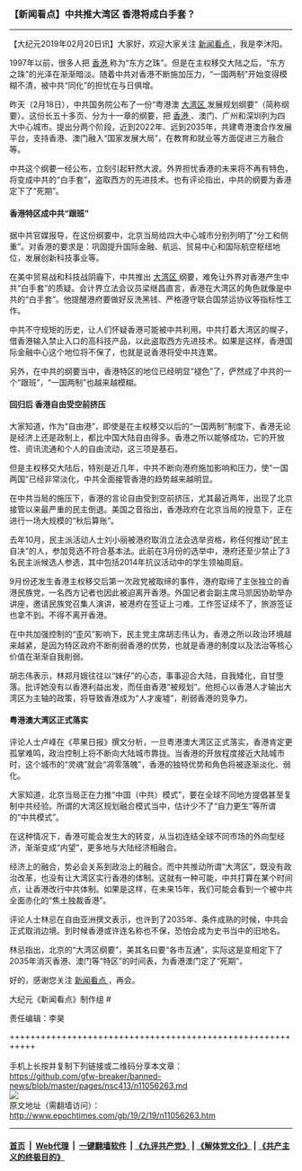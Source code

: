 ### 【新闻看点】中共推大湾区 香港将成白手套？
------------------------

<p>
 【大纪元2019年02月20日讯】大家好，欢迎大家关注
 <a href="http://www.epochtimes.com/gb/tag/%E6%96%B0%E9%97%BB%E7%9C%8B%E7%82%B9.html">
  新闻看点
 </a>
 ，我是李沐阳。
</p>
<p>
 1997年以前，很多人把
 <a href="http://www.epochtimes.com/gb/tag/%E9%A6%99%E6%B8%AF.html">
  香港
 </a>
 称为“东方之珠”。但是在主权移交大陆之后，“东方之珠”的光泽在渐渐暗淡。随着中共对香港不断施加压力，“一国两制”开始变得模糊不清，被中共“同化”的担忧在与日俱增。
</p>
<p>
 昨天（2月18日），中共国务院公布了一份“粤港澳
 <a href="http://www.epochtimes.com/gb/tag/%E5%A4%A7%E6%B9%BE%E5%8C%BA.html">
  大湾区
 </a>
 发展规划纲要”（简称纲要）。这份长五十多页、分为十一章的纲要，把
 <a href="http://www.epochtimes.com/gb/tag/%E9%A6%99%E6%B8%AF.html">
  香港
 </a>
 、澳门、广州和深圳列为四大中心城市。提出分两个阶段，近到2022年、远到2035年，共建粤港澳合作发展平台，支持香港、澳门融入“国家发展大局”，在教育和就业等方面促进三方融合等。
</p>
<p>
 中共这个纲要一经公布，立刻引起轩然大波。外界担忧香港的未来将不再有特色，将变成中共的“白手套”，盗取西方的先进技术。也有评论指出，中共的纲要为香港定下了“死期”。
</p>
<h4>
 香港特区成中共“跟班”
</h4>
<p>
 据中共官媒报导，在这份纲要中，北京当局给四大中心城市分别列明了“分工和侧重”。对香港的要求是：巩固提升国际金融、航运、贸易中心和国际航空枢纽地位，发展创新科技事业等。
</p>
<p>
 在美中贸易战和科技战阴霾下，中共推出
 <a href="http://www.epochtimes.com/gb/tag/%E5%A4%A7%E6%B9%BE%E5%8C%BA.html">
  大湾区
 </a>
 纲要，难免让外界对香港产生中共“白手套”的质疑。会计界立法会议员梁继昌直言，香港在大湾区的角色就像是中共的“白手套”。他提醒港府要做好反洗黑钱、严格遵守联合国禁运协议等指标性工作。
</p>
<p>
 中共不守规矩的历史，让人们怀疑香港可能被中共利用。中共打着大湾区的幌子，借香港输入禁止入口的高科技产品，以此盗取西方先进技术。如果是这样，香港国际金融中心这个地位将不保了，也就是说香港将受中共连累。
</p>
<p>
 另外，在中共的纲要当中，香港特区的地位已经明显“褪色”了，俨然成了中共的一个“跟班”，“一国两制”也越来越模糊。
</p>
<h4>
 回归后 香港自由受空前挤压
</h4>
<p>
 大家知道，作为“自由港”，即使是在主权移交以后的“一国两制”制度下，香港无论是经济上还是政制上，都比中国大陆自由得多。香港之所以能够成功，它的开放性、资讯流通和个人的自由流动，这三项是基石。
</p>
<p>
 但是主权移交大陆后，特别是近几年，中共不断向港府施加影响和压力，使“一国两国”已经非常淡化，中共全面接管香港的趋势越来越明显。
</p>
<p>
 在中共当局的施压下，香港的言论自由受到空前挤压，尤其最近两年，出现了北京接管以来最严重的民主倒退。美国之音指出，香港政府在北京当局的授意下，正在进行一场大规模的“秋后算账”。
</p>
<p>
 去年10月，民主派活动人士刘小丽被港府取消立法会选举资格，称任何推动“民主自决”的人，参加竞选不符合基本法。此前在3月份的选举中，港府还至少禁止了3名民主派候选人参选，其中包括2014年抗议活动中的学生领袖周庭。
</p>
<p>
 9月份还发生香港主权移交后第一次政党被取缔的事件，港府取缔了主张独立的香港民族党，一名西方记者也因此被迫离开香港。外国记者会副主席马凯因协助举办讲座，邀请民族党召集人演讲，被港府在签证上刁难。工作签证续不了，旅游签证也拿不到。不得不离开香港。
</p>
<p>
 在中共加强控制的“歪风”影响下，民主党主席胡志伟认为，香港之所以政治环境越来越紧，是因为特区政府不断削弱香港的优势，也就是香港的制度以及法治等核心价值在渐渐自我削弱。
</p>
<p>
 胡志伟表示，林郑月娥往往以“妹仔”的心态，事事迎合大陆，自我矮化，自甘堕落。批评她没有以香港利益出发，而任由香港“被规划”。他担心以香港人才输出大湾区为主轴的政策，将导致香港成为“人才废墟”，削弱香港的竞争力。
</p>
<h4>
 粤港澳大湾区正式落实
</h4>
<p>
 评论人士卢峰在《苹果日报》撰文分析，一旦粤港澳大湾区正式落实，香港肯定更孤掌难鸣，政治控制上将不断向大陆城市靠拢。当香港的开放程度接近大陆城市时，这个城市的“灵魂”就会“凋零落魄”，香港的独特优势和角色将被逐渐淡化、弱化。
</p>
<p>
 大家知道，北京当局正在力推“中国（中共）模式”，要在全球不同地方提倡甚至复制中共经验。所谓的大湾区规划融合模式当中，估计少不了“自力更生”等所谓的“中共模式”。
</p>
<p>
 在这种情况下，香港可能会发生大的转变，从当初连结全球不同市场的外向型经济，渐渐变成“内望”，更多地与大陆经济相融合。
</p>
<p>
 经济上的融合，势必会关系到政治上的融合。而中共推动所谓“大湾区”，既没有政治改革，也没有让大湾区实行香港的体制。这就有一种可能，中共打算在某个时间点，让香港改行中共体制。如果是这样，在未来15年，我们可能会看到一个被中共全面赤化的“焦土独裁香港”。
</p>
<p>
 评论人士林忌在自由亚洲撰文表示，也许到了2035年、条件成熟的时候，中共会正式取消边境。到时候香港或许连名称也不保，恐怕会成为史书当中的旧地名。
</p>
<p>
 林忌指出，北京的“大湾区纲要”，美其名曰要“各市互通”，实际这是变相定下了2035年消灭香港、澳门等“特区”的时间表，为香港澳门定了“死期”。
</p>
<p>
 好的，感谢您关注
 <a href="http://www.epochtimes.com/gb/tag/%E6%96%B0%E9%97%BB%E7%9C%8B%E7%82%B9.html">
  新闻看点
 </a>
 ，再会。
</p>
<p>
 大纪元《新闻看点》制作组 #
</p>
<p>
 责任编辑：李昊
</p>

+++++++++++++++++++++++++++++++++++++++++++++++++++++++++++<br/><br/>
手机上长按并复制下列链接或二维码分享本文章：<br/>
https://github.com/gfw-breaker/banned-news/blob/master/pages/nsc413/n11056263.md <br/>
<a href='https://github.com/gfw-breaker/banned-news/blob/master/pages/nsc413/n11056263.md'><img src='https://github.com/gfw-breaker/banned-news/blob/master/pages/nsc413/n11056263.md.png'/></a> <br/>
原文地址（需翻墙访问）：http://www.epochtimes.com/gb/19/2/19/n11056263.htm


------------------------
#### [首页](https://github.com/gfw-breaker/banned-news/blob/master/README.md) &nbsp;|&nbsp; [Web代理](https://github.com/labour-camp/helloworld) &nbsp;|&nbsp; [一键翻墙软件](https://github.com/gfw-breaker/nogfw/blob/master/README.md) &nbsp;| [《九评共产党》](https://github.com/gfw-breaker/9ping.md/blob/master/README.md#九评之一评共产党是什么) | [《解体党文化》](https://github.com/gfw-breaker/jtdwh.md/blob/master/README.md) | [《共产主义的终极目的》](https://github.com/gfw-breaker/gczydzjmd.md/blob/master/README.md)

